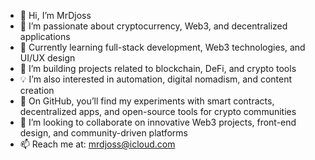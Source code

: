 - 👋 Hi, I’m MrDjoss
- 👀 I’m passionate about cryptocurrency, Web3, and decentralized applications
- 🌱 Currently learning full-stack development, Web3 technologies, and UI/UX design
- 💼 I’m building projects related to blockchain, DeFi, and crypto tools
- 💡 I’m also interested in automation, digital nomadism, and content creation
- 🎯 On GitHub, you’ll find my experiments with smart contracts, decentralized apps, and open-source tools for crypto communities
- 💞 I’m looking to collaborate on innovative Web3 projects, front-end design, and community-driven platforms
- 📫 Reach me at: mrdjoss@icloud.com

<!---
MrDjoss/MrDjoss is a ✨ special ✨ repository because its `README.md` (this file) appears on your GitHub profile.
You can click the Preview link to take a look at your changes.
--->
